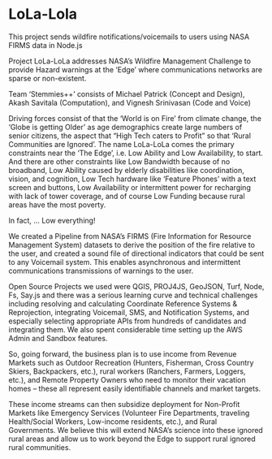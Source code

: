 # LoLa-Lola
This project sends wildfire notifications/voicemails to users using NASA FIRMS data in Node.js

Project LoLa-LoLa addresses NASA’s Wildfire Management Challenge to provide Hazard warnings at the ‘Edge’ where communications networks are sparse or non-existent. 

Team ‘Stemmies++’ consists of Michael Patrick  (Concept and Design), Akash Savitala (Computation), and Vignesh Srinivasan (Code and Voice) 

Driving forces consist of that the ‘World is on Fire’ from climate change, the ‘Globe is getting Older’ as age demographics create large numbers of senior citizens, the aspect that “High Tech caters to Profit” so that ‘Rural Communities are Ignored’. 
The name LoLa-LoLa comes the primary constraints near the ‘The Edge’, i.e. Low Ability and Low Availability, to start. And there are other constraints like Low Bandwidth because of no broadband, Low Ability caused by elderly disabilities like coordination, vision, and cognition, Low Tech hardware like ‘Feature Phones’ with a text screen and buttons, Low Availability or intermittent power for recharging with lack of tower coverage, and of course Low Funding because rural areas have the most poverty. 

In fact, … Low everything!

We created a Pipeline from NASA’s FIRMS (Fire Information for Resource Management System) datasets to derive the position of the fire relative to the user, and created a sound file of directional indicators that could be sent to any Voicemail system. This enables asynchronous and intermittent communications transmissions of warnings to the user. 

Open Source Projects we used were QGIS, PROJ4JS, GeoJSON, Turf, Node, Fs, Say.js and there was a serious learning curve and technical challenges including resolving and calculating Coordinate Reference Systems & Reprojection, integrating Voicemail, SMS, and Notification Systems, and especially selecting appropriate APIs from hundreds of candidates and integrating them. We also spent considerable time setting up the AWS Admin and Sandbox features. 

So, going forward, the business plan is to use income from Revenue Markets such as Outdoor Recreation (Hunters, Fisherman, Cross Country Skiers, Backpackers, etc.), rural workers (Ranchers, Farmers, Loggers, etc.), and Remote Property Owners who need to monitor their vacation homes – these all represent easily identifiable channels and market targets.

These income streams can then subsidize deployment for Non-Profit Markets like Emergency Services (Volunteer Fire Departments, traveling Health/Social Workers, Low-income residents, etc.), and Rural Governments.
We believe this will extend NASA’s science into these ignored rural areas and allow us to work beyond the Edge to support rural ignored rural communities.
